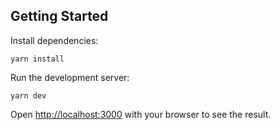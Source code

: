 ## Getting Started

Install dependencies:

```
yarn install
```

Run the development server:

```
yarn dev
```

Open [http://localhost:3000](http://localhost:3000) with your browser to see the result.
